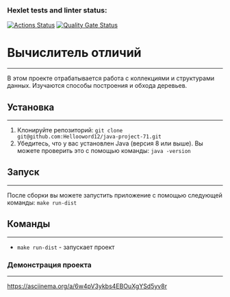 ### Hexlet tests and linter status:
[![Actions Status](https://github.com/Hellooword12/java-project-71/actions/workflows/hexlet-check.yml/badge.svg)](https://github.com/Hellooword12/java-project-71/actions)
[![Quality Gate Status](https://sonarcloud.io/api/project_badges/measure?project=Hellooword12_java-project-71&metric=alert_status)](https://sonarcloud.io/summary/new_code?id=Hellooword12_java-project-71)

# Вычислитель отличий
___________________________________
В этом проекте отрабатывается работа с коллекциями и структурами данных. Изучаются способы построения и обхода деревьев.

## Установка
___________________________________
1. Клонируйте репозиторий: `git clone git@github.com:Hellooword12/java-project-71.git`
2. Убедитесь, что у вас установлен Java (версия 8 или выше). Вы можете проверить это с помощью команды: `java -version`

## Запуск
___________________________________
После сборки вы можете запустить приложение с помощью следующей команды: `make run-dist`

## Команды
___________________________________
- `make run-dist` - запускает проект

### Демонстрация проекта
___________________________________
https://asciinema.org/a/6w4pV3ykbs4EBOuXgYSd5yv8r